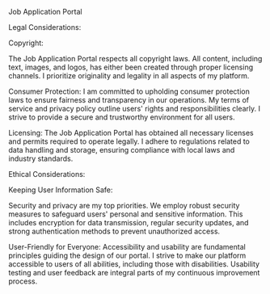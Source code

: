 Job Application Portal

Legal Considerations:

Copyright:

The Job Application Portal respects all copyright laws. All content, including text, images, and logos, has either been created through proper licensing channels. I prioritize originality and legality in all aspects of my platform.

Consumer Protection:
I am committed to upholding consumer protection laws to ensure fairness and transparency in our operations. My terms of service and privacy policy outline users' rights and responsibilities clearly. I strive to provide a secure and trustworthy environment for all users.

Licensing:
The Job Application Portal has obtained all necessary licenses and permits required to operate legally. I adhere to regulations related to data handling and storage, ensuring compliance with local laws and industry standards.

Ethical Considerations:

Keeping User Information Safe:

Security and privacy are my top priorities. We employ robust security measures to safeguard users' personal and sensitive information. This includes encryption for data transmission, regular security updates, and strong authentication methods to prevent unauthorized access.

User-Friendly for Everyone:
Accessibility and usability are fundamental principles guiding the design of our portal. I strive to make our platform accessible to users of all abilities, including those with disabilities. Usability testing and user feedback are integral parts of my continuous improvement process.

